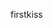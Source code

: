 firstkiss

<audio src="/Sound/LD48-firstkiss-hank.mp3"/>

You wake up. Your partner's dark eyes look back into yours, seeing your soul. In them, you can see the sun, a light. The air was the perfect temperature. You could taste the sea in the air but it wasn't overbearing. A crisp, refreshing taste that revitalized your youth and your passion for one another. You never had a moment together so serene as this one. You remember this... your first kiss.
+ [You keep staring longingly into your partner's deep, dark eyes.]
	You keep staring longingly into your partner's deep, dark eyes. Your family disagreed when they first learned of the romance. It wasn't deemed appropriate. Your father called their family "giant terrible monsters." He claimed that you were never to associate with them, that it would soil your family's good name. You didn't care. 
	A nudge. A brief nuzzle under your snout to bring you back to the present moment. Your partner reminding you where you belong, in the here and now, together. It started to rain, ever so gently.
	+ [This is meant to be.]
		This is meant to be. Why can father not see how things truly are? That these outdated principles only serve to further divide our people? That if we were able to mix our families, our bloodlines only grow stronger. If we combine and share our resources, we will all inherently be provided with substantial wealth?
		A second nudge. Your partner knows how your mind wanders. Knows you so well. The rain slightly intensified, in size and in speed.
		+ [Nudge back]
			You nudge back at the nape of your partner's neck and share an intimate moment. Their hot breath seeps into your eyes and up your nostrils, but you don't mind. The rain immediately cools down your body. The combination of the ice beneath your body and the heat above your bald head only serve to further your heightened emotional response. 
			Oh, it's on now! You puff the sack of skin under your neck to display your arousal. It's been so long, you never thought you'd do that again. Your partner responds by puffing their sack to you, a sign of unwavering intimacy. You slap your partner's face gently, yet firmly at the same time. Your tusks rub against one another. Your partner slaps you twice on each side of your bulbous head. Your whiskers vibrate as the sack of skin beneath your neck bulges with compassion, even without you allowing it.
			Two more slaps to the side of your head. Slap! Slap! Oh, how you've never felt like this before. One more slap, hard slap, at the edge of your snout. SLAP! You can hardly hold yourself together anymore. Your air sack, bulging with anticipation. Both of your tusks rotate back as your mouths come closer together...
			+ [Kiss the other walrus]
<exit dream="random"/>